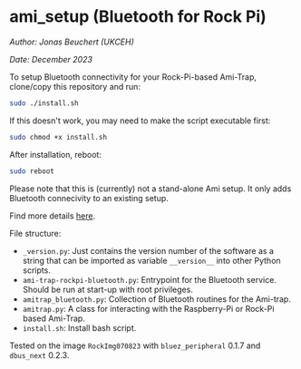 # ami_setup (Bluetooth for Rock Pi)

*Author: Jonas Beuchert (UKCEH)*

*Date: December 2023*

To setup Bluetooth connectivity for your Rock-Pi-based Ami-Trap, clone/copy this repository and run:

```bash
sudo ./install.sh
```

If this doesn't work, you may need to make the script executable first:
```bash
sudo chmod +x install.sh
```

After installation, reboot:

```bash
sudo reboot
```

Please note that this is (currently) not a stand-alone Ami setup.
It only adds Bluetooth connecivity to an existing setup.

Find more details [here](https://github.com/JonasBchrt/ami-trap-raspi-cellular/blob/main/README.md).

File structure:
* `_version.py`: Just contains the version number of the software as a string that can be imported as variable `__version__` into other Python scripts.
* `ami-trap-rockpi-bluetooth.py`: Entrypoint for the Bluetooth service. Should be run at start-up with root privileges.
* `amitrap_bluetooth.py`: Collection of Bluetooth routines for the Ami-trap.
* `amitrap.py`: A class for interacting with the Raspberry-Pi or Rock-Pi based Ami-Trap.
* `install.sh`: Install bash script.

Tested on the image `RockImg070823` with `bluez_peripheral` 0.1.7 and `dbus_next` 0.2.3.
